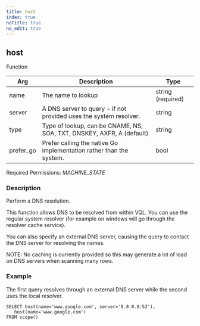 ```yaml
---
title: host
index: true
noTitle: true
no_edit: true
---
```




<div class="vql_item"></div>


## host
<span class='vql_type pull-right page-header'>Function</span>



<div class="vqlargs"></div>

Arg | Description | Type
----|-------------|-----
name|The name to lookup|string (required)
server|A DNS server to query - if not provided uses the system resolver.|string
type|Type of lookup, can be CNAME, NS, SOA, TXT, DNSKEY, AXFR, A (default)|string
prefer_go|Prefer calling the native Go implementation rather than the system.|bool

Required Permissions: 
<i class="linkcolour label pull-right label-success">MACHINE_STATE</i>

### Description

Perform a DNS resolution.

This function allows DNS to be resolved from within VQL. You can
use the regular system resolver (for example on windows will go
through the resolver cache service).

You can also specify an external DNS server, causing the query to
contact the DNS server for resolving the names.

NOTE: No caching is currently provided so this may generate a lot
of load on DNS servers when scanning many rows.

### Example

The first query resolves through an external DNS server
while the second uses the local resolver.

```
SELECT host(name='www.google.com', server='8.8.8.8:53'),
   host(name='www.google.com')
FROM scope()
```


